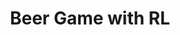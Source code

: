 ---
layout: page
title: Beer Game with RL
description: Deep Q-learning for Beer Inventory Management
img: assets/img/RLbeergame.jpg
redirect: https://github.com/amoghdadhich/RL-Project-Fall-24
importance: 2
category: course
---